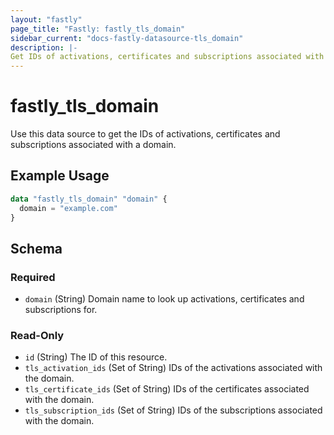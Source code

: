 ```yaml
---
layout: "fastly"
page_title: "Fastly: fastly_tls_domain"
sidebar_current: "docs-fastly-datasource-tls_domain"
description: |-
Get IDs of activations, certificates and subscriptions associated with a domain.
---
```


# fastly_tls_domain

Use this data source to get the IDs of activations, certificates and subscriptions associated with a domain.

## Example Usage

```terraform
data "fastly_tls_domain" "domain" {
  domain = "example.com"
}
```

<!-- schema generated by tfplugindocs -->
## Schema

### Required

- `domain` (String) Domain name to look up activations, certificates and subscriptions for.

### Read-Only

- `id` (String) The ID of this resource.
- `tls_activation_ids` (Set of String) IDs of the activations associated with the domain.
- `tls_certificate_ids` (Set of String) IDs of the certificates associated with the domain.
- `tls_subscription_ids` (Set of String) IDs of the subscriptions associated with the domain.